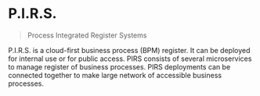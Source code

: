 # P.I.R.S.

> Process Integrated Register Systems

P.I.R.S. is a cloud-first business process (BPM) register. It can be deployed for internal use or for public access.
PIRS consists of several microservices to manage register of business processes. PIRS deployments can be connected
together to make large network of accessible business processes.